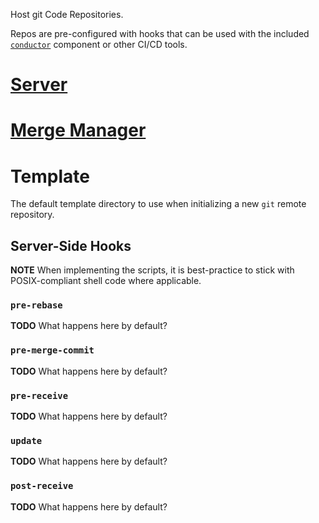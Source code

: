 Host git Code Repositories.

Repos are pre-configured with hooks that can be used with the included [`conductor`](../../conductor) component or other CI/CD tools.

# [Server](server)

# [Merge Manager](merge-manager)

# Template

The default template directory to use when initializing a new `git` remote repository.

<!-- Where is the appropriate place to handle branch merging validation? -->
<!-- Looking for a server-side pre-merge-commit -->
<!-- I think this implies that the remote will not be a `bare` repository... -->

## Server-Side Hooks

**NOTE** When implementing the scripts, it is best-practice to stick with POSIX-compliant shell code where applicable.

### `pre-rebase`

<!-- Is this necessary if we implement pre-merge-commit? -->

**TODO** What happens here by default?

### `pre-merge-commit`

**TODO** What happens here by default?

### `pre-receive`

**TODO** What happens here by default?

### `update`

**TODO** What happens here by default?

### `post-receive`

**TODO** What happens here by default?
